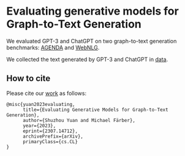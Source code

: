 # Evaluating generative models for Graph-to-Text Generation

We evaluated GPT-3 and ChatGPT on two graph-to-text generation benchmarks: [AGENDA](https://github.com/rikdz/GraphWriter/tree/master/data) and [WebNLG](https://gitlab.com/shimorina/webnlg-dataset/-/tree/master/webnlg_challenge_2017/test). 

We collected the text generated by GPT-3 and ChatGPT in [data](/data).

## How to cite

Please cite our [work](https://arxiv.org/abs/2307.14712) as follows:

```
@misc{yuan2023evaluating,
      title={Evaluating Generative Models for Graph-to-Text Generation}, 
      author={Shuzhou Yuan and Michael Färber},
      year={2023},
      eprint={2307.14712},
      archivePrefix={arXiv},
      primaryClass={cs.CL}
}
```
